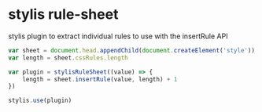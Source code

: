 # stylis rule-sheet

stylis plugin to extract individual rules to use with the insertRule API

```js
var sheet = document.head.appendChild(document.createElement('style')).sheet
var length = sheet.cssRules.length

var plugin = stylisRuleSheet((value) => {
	length = sheet.insertRule(value, length) + 1
})

stylis.use(plugin)
```

